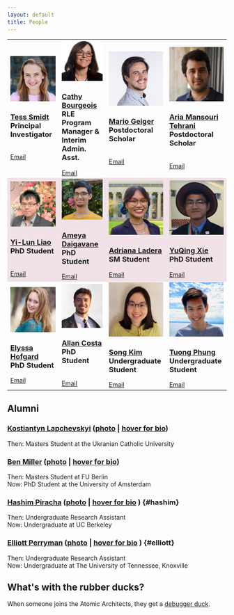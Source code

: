 ```yaml
---
layout: default
title: People
---
```


<table style="width:100%">
<tr>
  <td width="150">
  <img src="assets/img/Tess_Smidt.jpeg" width="200"/>
  <br>
  <h3><a href="https://blondegeek.github.io/" title="Tess is a physicist obsessed with the geometry of atomic systems. She will use any and all tools to understand it -- from first-principle calculations and neural networks to D&D dice and parameteric computer models. Tess is an Assistant Professor in EECS at MIT and heads the Atomic Architects.">Tess Smidt</a><br> Principal Investigator</h3> <br>
  <a href="mailto:tsmidt@mit.edu">Email</a>
  </td>
 <td width="150">
  <img src="assets/img/Cathy_Bourgeois.jpg" width="200"/>
  <br>
  <h3><a href="https://www.rle.mit.edu/people/directory/catherine-bourgeois/" title="">Cathy Bourgeois</a><br>RLE Program Manager & Interim Admin. Asst.</h3>
  <a href="mailto:cmbourg@mit.edu">Email</a>
  </td>
 <td width="150">
  <img src="assets/img/Mario_Geiger.jpeg" width="200"/>
  <br>
  <h3><a href="https://mariogeiger.ch/" title="Mario works on neural networks. When not at Berkeley Lab, he lives in Switzerland. His favorite ice cream flavor is pistachio. Mario is the BDFL of e3nn, a framework for neural networks with Euclidean symmetry.">Mario Geiger</a><br>Postdoctoral Scholar</h3> <br>
  <a href="mailto:mgeiger@mit.edu">Email</a>
  </td>
 <td width="150">
  <img src="assets/img/Aria_Mansouri_Tehrani.jpg" width="200"/>
  <br>
  <h3><a href="https://scholar.google.com/citations?user=NMFJ8y8AAAAJ&hl=en" title="">Aria Mansouri Tehrani</a><br>Postdoctoral Scholar</h3> <br>
  <a href="ariamt@mit.edu">Email</a>
  </td>
</tr>
<tr style="background-color:#F0E2E7">
 <td width="150">
  <img src="assets/img/Yi-Lun_Liao.jpg" width="200"/>
  <br>
  <h3><a href="" title="">Yi-Lun Liao</a><br>PhD Student</h3><br>
  <a href="ylliao@mit.edu">Email</a>
  </td>
 <td width="150">
  <img src="assets/img/Ameya_Daigavane.jpg" width="200"/>
  <br>
  <h3><a href="https://ameya98.github.io/" title="">Ameya Daigavane</a><br>PhD Student</h3>
  <a href="ameyad@mit.edu">Email</a>
  </td>
 <td width="150">
  <img src="assets/img/Adriana_Ladera.jpg" width="200"/>
  <br>
  <h3><a href="https://www.linkedin.com/in/adriana-ladera-84b18a171/" title="Hey friends, I'm Adriana, a graduate student in MIT's Computational Science and Engineering program! My research interests are numerical methods and algorithms, high-performance scientific computing, modeling and simulation, and computational geometry. With Tess, I'm interested in studying and creating novel molecular structures with the help of generative models and physics-informed insight (how I'm going to do that... I'll find out eventually). I completed my B.S. in computer science with a minor in physics at the University of South Florida, and am also a 2022 recipient of the NSF Graduate Research Fellowship! Outside of the lab (aka my computer), I enjoy playing piano, going out with friends, doing funky calisthenics, rock climbing, and creating meme art. I also have a fascination with eggs and egg-shaped things, so please send me a photo of those if you find any >:D">Adriana Ladera</a><br>SM Student</h3>
  <a href="aladera@mit.edu">Email</a>
  </td>
 <td width="150">
  <img src="assets/img/YuQing_Xie.jpg" width="200"/>
  <br>
  <h3><a href="" title="I have written a truly marvelous bio which this space is too small to contain.">YuQing Xie</a><br>PhD Student</h3>
  <a href="xyuqing@mit.edu">Email</a>
  </td>
</tr>
<tr>
 <td width="150">
  <img src="assets/img/Elyssa_Hofgard.jpg" width="200"/>
  <br>
  <h3><a href="https://www.linkedin.com/in/elyssa-hofgard12/" title="I'm currently a first year EECS PhD student. I'm from Louisville, Colorado and I did my master's degree and undergrad at Stanford University. I'm excited to use machine learning to help us understand and design physical systems! In my free time, I like to ski, hike, read, and explore Boston! ">Elyssa Hofgard</a><br>PhD Student</h3>
  <a href="ehofgard@mit.edu">Email</a>
  </td>
 <td width="150">
  <img src="assets/img/Allan_Costa.png" width="200"/>
  <br>
  <h3><a href="" title="">Allan Costa</a><br>PhD Student</h3><br>
  <a href="allanc@mit.edu">Email</a>
  </td>
<td width="150">
  <img src="assets/img/Song_Kim.jpeg" width="200" />
<br>
<h3><a href="https://songkim.me" title="">Song Kim</a><br>Undergraduate Student</h3>
  <a href="songk@mit.edu">Email</a>
</td>
<td width="150">
  <img src="assets/img/Tuong_Phung.jpg" width="200" />
<br>
<h3><a href="#" title="">Tuong Phung</a><br>Undergraduate Student</h3>
  <a href="tphung@mit.edu">Email</a>
</td>
</tr>
</table>

## Alumni

### <a href="https://www.linkedin.com/in/klsky/">Kostiantyn Lapchevskyi</a> (<a href="https://atomicarchitects.github.io/assets/img/koctya_with_duck_small.jpg">photo</a> | <a href=" " title="Applied physicist turned ML engineer pursuing a dream to build ‘The Blue Police Box’ one day.">hover for bio</a>)
Then: Masters Student at the Ukranian Catholic University

### <a href="http://mathben.com/">Ben Miller</a> (<a href="https://atomicarchitects.github.io/assets/img/ben_with_duck_small.jpg">photo</a> | <a href=" " title="Ben relied on physical intuition to get through his undergrad and enjoys learning how to make that physical intuition mathematically precise. He is studying the intersection of statistics, physics, and chemistry at the Freie Universität in Berlin. Specifically, he spends his time creating neural network models which learn using geometry. These days, Ben lies awake thinking about the broad landscape of neural network applications and how they manage to learn at all.">hover for bio</a>)
Then: Masters Student at FU Berlin
<br>
Now: PhD Student at the University of Amsterdam

### <a href="https://www.linkedin.com/in/hashim-piracha-65118116b/">Hashim Piracha</a> (<a href="https://atomicarchitects.github.io/assets/img/hashim_with_duck_small.jpg">photo</a> | <a href=" " title="Joining the team as an undergraduate from UC Berkeley, Hashim can often be spotted calculating tensor products of spherical harmonic signals, clustering atomic datasets, and jamming to Pakistani music. Whilst sipping cups of chai, he applies dimensionality reduction techniques such as t-SNE and PCA to visualize high dimensional data. Note: It is said that the more chai he drinks, the more efficient he becomes."> hover for bio</a> ) {#hashim} 
Then: Undergraduate Research Assistant 
<br>
Now: Undergraduate at UC Berkeley

### <a href="https://elliottperryman.vivaldi.net">Elliott Perryman</a> (<a href="https://atomicarchitects.github.io/assets/img/elliott_with_duck_small.jpg">photo</a> | <a href=" " title="Elliott is an undergraduate student studying computer science and physics and working at LBL through the SULI program. Elliott is from the Mule Capital of the world and enjoys running with friends, reading by the fireplace, and a maximally efficient line of Python."> hover for bio</a> ) {#elliott}
Then: Undergraduate Research Assistant
<br>
Now: Undergraduate at The University of Tennessee, Knoxville

## What's with the rubber ducks?
When someone joins the Atomic Architects, they get a <a href="https://en.wikipedia.org/wiki/Rubber_duck_debugging">debugger duck</a>.
